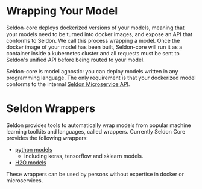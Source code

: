 # Wrapping Your Model

Seldon-core deploys dockerized versions of your models, meaning that your models need to be turned into docker images, and expose an API that conforms to Seldon. We call this process wrapping a model. Once the docker image of your model has been built, Seldon-core will run it as a container inside a kubernetes cluster and all requests must be sent to Seldon's unified API before being routed to your model.

Seldon-core is model agnostic: you can deploy models written in any programming language. The only requirement is that your dockerized model conforms to the internal [Seldon Microservice API](../reference/internal-api.md).

# Seldon Wrappers
Seldon provides tools to automatically wrap models from popular machine learning toolkits and languages, called wrappers. Currently Seldon Core provides the following wrappers:

* [python models](./python.md)
  * including keras, tensorflow and sklearn models.
* [H2O models](./h2o.md)

These wrappers can be used by persons without expertise in docker or microservices.
